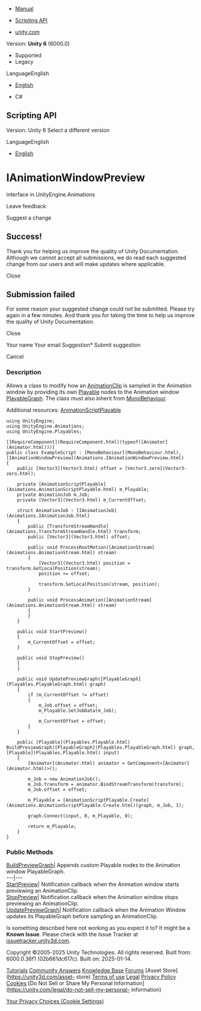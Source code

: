 [ ]()

  * [Manual](../Manual/index.html)
  * [Scripting API](../ScriptReference/index.html)

  * [unity.com](https://unity.com/)

Version: **Unity 6** (6000.0)

  * Supported
  * Legacy

LanguageEnglish

  * [English]()

  * C#

[ ](https://docs.unity3d.com)

## Scripting API

Version: Unity 6 Select a different version

LanguageEnglish

  * [English]()

# IAnimationWindowPreview

interface in UnityEngine.Animations

Leave feedback

Suggest a change

## Success!

Thank you for helping us improve the quality of Unity Documentation. Although
we cannot accept all submissions, we do read each suggested change from our
users and will make updates where applicable.

Close

## Submission failed

For some reason your suggested change could not be submitted. Please <a>try
again</a> in a few minutes. And thank you for taking the time to help us
improve the quality of Unity Documentation.

Close

Your name Your email Suggestion* Submit suggestion

Cancel

[ ]()

### Description

Allows a class to modify how an [AnimationClip](AnimationClip.html) is sampled
in the Animation window by providing its own
[Playable](Playables.Playable.html) nodes to the Animation window
[PlayableGraph](Playables.PlayableGraph.html). The class must also inherit
from [MonoBehaviour](MonoBehaviour.html).

Additional resources:
[AnimationScriptPlayable](Animations.AnimationScriptPlayable.html)

    
    
    using UnityEngine;
    using UnityEngine.Animations;
    using UnityEngine.Playables;  
      
    [[RequireComponent](RequireComponent.html)(typeof([Animator](Animator.html)))]
    public class ExampleScript : [MonoBehaviour](MonoBehaviour.html), [IAnimationWindowPreview](Animations.IAnimationWindowPreview.html)
    {
        public [Vector3](Vector3.html) offset = [Vector3.zero](Vector3-zero.html);  
      
        private [AnimationScriptPlayable](Animations.AnimationScriptPlayable.html) m_Playable;
        private AnimationJob m_Job;
        private [Vector3](Vector3.html) m_CurrentOffset;  
      
        struct AnimationJob : [IAnimationJob](Animations.IAnimationJob.html)
        {
            public [TransformStreamHandle](Animations.TransformStreamHandle.html) transform;
            public [Vector3](Vector3.html) offset;  
      
            public void ProcessRootMotion([AnimationStream](Animations.AnimationStream.html) stream)
            {
                [Vector3](Vector3.html) position = transform.GetLocalPosition(stream);
                position += offset;  
      
                transform.SetLocalPosition(stream, position);
            }  
      
            public void ProcessAnimation([AnimationStream](Animations.AnimationStream.html) stream)
            {
            }
        }  
      
        public void StartPreview()
        {
            m_CurrentOffset = offset;
        }  
      
        public void StopPreview()
        {
        }  
      
        public void UpdatePreviewGraph([PlayableGraph](Playables.PlayableGraph.html) graph)
        {
            if (m_CurrentOffset != offset)
            {
                m_Job.offset = offset;
                m_Playable.SetJobData(m_Job);  
      
                m_CurrentOffset = offset;
            }
        }  
      
        public [Playable](Playables.Playable.html) BuildPreviewGraph([PlayableGraph](Playables.PlayableGraph.html) graph, [Playable](Playables.Playable.html) input)
        {
            [Animator](Animator.html) animator = GetComponent<[Animator](Animator.html)>();  
      
            m_Job = new AnimationJob();
            m_Job.transform = animator.BindStreamTransform(transform);
            m_Job.offset = offset;  
      
            m_Playable = [AnimationScriptPlayable.Create](Animations.AnimationScriptPlayable.Create.html)(graph, m_Job, 1);  
      
            graph.Connect(input, 0, m_Playable, 0);  
      
            return m_Playable;
        }
    }
    

### Public Methods

[BuildPreviewGraph](Animations.IAnimationWindowPreview.BuildPreviewGraph.html)|
Appends custom Playable nodes to the Animation window PlayableGraph.  
---|---  
[StartPreview](Animations.IAnimationWindowPreview.StartPreview.html)|
Notification callback when the Animation window starts previewing an
AnimationClip.  
[StopPreview](Animations.IAnimationWindowPreview.StopPreview.html)|
Notification callback when the Animation window stops previewing an
AnimationClip.  
[UpdatePreviewGraph](Animations.IAnimationWindowPreview.UpdatePreviewGraph.html)|
Notification callback when the Animation Window updates its PlayableGraph
before sampling an AnimationClip.  
  
Is something described here not working as you expect it to? It might be a
**Known Issue**. Please check with the Issue Tracker at
[issuetracker.unity3d.com](https://issuetracker.unity3d.com).

Copyright ©2005-2025 Unity Technologies. All rights reserved. Built from:
6000.0.36f1 (02b661dc617c). Built on: 2025-01-14.

[Tutorials](https://unity3d.com/learn) [Community
Answers](https://answers.unity3d.com) [Knowledge
Base](https://support.unity3d.com/hc/en-us)
[Forums](https://forum.unity3d.com) [Asset Store](https://unity3d.com/asset-
store) [Terms of use](https://docs.unity3d.com/Manual/TermsOfUse.html)
[Legal](https://unity.com/legal) [Privacy
Policy](https://unity.com/legal/privacy-policy)
[Cookies](https://unity.com/legal/cookie-policy) [Do Not Sell or Share My
Personal Information](https://unity.com/legal/do-not-sell-my-personal-
information)

[Your Privacy Choices (Cookie Settings)](javascript:void\(0\);)

